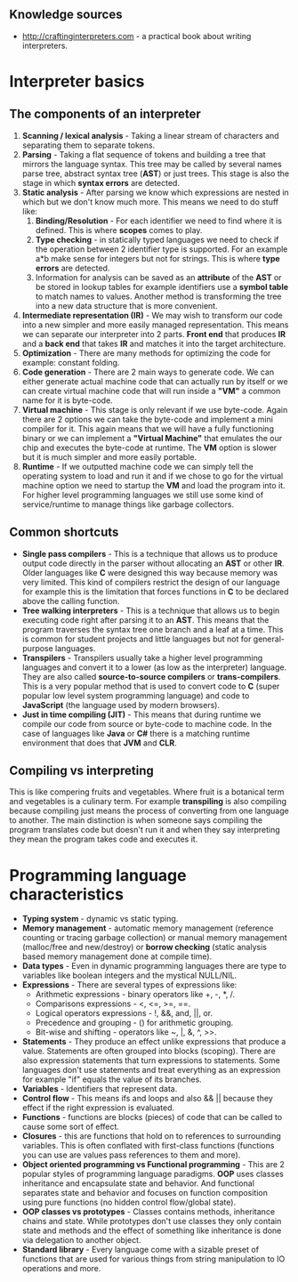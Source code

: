 ## Knowledge sources
* http://craftinginterpreters.com - a practical book about writing interpreters.

# Interpreter basics
## The components of an interpreter
1) **Scanning / lexical analysis** - Taking a linear stream of characters and separating them to separate tokens.
2) **Parsing** - Taking a flat sequence of tokens and building a tree that mirrors the language syntax. This tree may be called by several names parse tree, abstract syntax tree (**AST**) or just trees. This stage is also the stage in which **syntax errors** are detected.
3) **Static analysis** - After parsing we know which expressions are nested in which but we don't know much more. This means we need to do stuff like:
	1. **Binding/Resolution** - For each identifier we need to find where it is defined. This is where **scopes** comes to play.
	2. **Type checking** - in statically typed languages we need to check if the operation between 2 identifier type is supported. For an example a*b make sense for integers but not for strings. This is where **type errors** are detected.
	3. Information for analysis can be saved as an **attribute** of the **AST** or be stored in lookup tables for example identifiers use a **symbol table** to match names to values. Another method is transforming the tree into a new data structure that is more convenient.
4) **Intermediate representation (IR)** - We may wish to transform our code into a new simpler and more easily managed representation. This means we can separate our interpreter into 2 parts. **Front end** that produces **IR** and a **back end** that takes **IR** and matches it into the target architecture.
5) **Optimization** - There are many methods for optimizing the code for example: constant folding.
6) **Code generation** - There are 2 main ways to generate code. We can either generate actual machine code that can actually run by itself or we can create virtual machine code that will run inside a **"VM"** a common name for it is byte-code.
7) **Virtual machine** - This stage is only relevant if we use byte-code. Again there are 2 options we can take the byte-code and implement a mini compiler for it. This again means that we will have a fully functioning binary or we can implement a **"Virtual Machine"** that emulates the our chip and executes the byte-code at runtime. The **VM** option is slower but it is much simpler and more easily portable.
8) **Runtime** - If we outputted machine code we can simply tell the operating system to load and run it and if we chose to go for the virtual machine option we need to startup the **VM** and load the program into it. For higher level programming languages we still use some kind of service/runtime to manage things like garbage collectors.

## Common shortcuts
* **Single pass compilers** - This is a technique that allows us to produce output code directly in the parser without allocating an **AST** or other **IR**. Older languages like **C** were designed this way because memory was very limited. This kind of compilers restrict the design of our language for example this is the limitation that forces functions in **C** to be declared above the calling function.
* **Tree walking interpreters** - This is a technique that allows us to begin executing code right after parsing it to an **AST**. This means that the program traverses the syntax tree one branch and a leaf at a time. This is common for student projects and little languages but not for general-purpose languages.
* **Transpilers** - Transpilers usually take a higher level programming languages and convert it to a lower (as low as the interpreter) language. They are also called **source-to-source compilers** or **trans-compilers**. This is a very popular method that is used to convert code to **C** (super popular low level system programming language) and code to **JavaScript** (the language used by modern browsers).
* **Just in time compiling (JIT)** - This means that during runtime we compile our code from source or byte-code to machine code. In the case of languages like **Java** or **C#** there is a matching runtime environment that does that **JVM** and **CLR**.

## Compiling vs interpreting
This is like compering fruits and vegetables. Where fruit is a botanical term and vegetables is a culinary term. For example **transpiling** is also compiling because compiling just means the process of converting from one language to another.
The main distinction is when someone says compiling the program translates code but doesn't run it and when they say interpreting they mean the program takes code and executes it.

# Programming language characteristics
* **Typing system** - dynamic vs static typing. 
* **Memory management** - automatic memory management (reference counting or tracing garbage collection) or manual memory management (malloc/free and new/destroy) or **borrow checking** (static analysis based memory management done at compile time).
* **Data types** - Even in dynamic programming languages there are type to variables like boolean integers and the mystical NULL/NIL.
* **Expressions** - There are several types of expressions like: 
	* Arithmetic expressions - binary operators like +, -, *, /.
	* Comparisons expressions - <, <=, >=, \==.
	* Logical operators expressions - !, &&, and, ||, or.
	* Precedence and grouping - () for arithmetic grouping.
	* Bit-wise and shifting - operators like ~, |, &, ^, >>.
* **Statements** - They produce an effect unlike expressions that produce a value. Statements are often grouped into blocks (scoping).  There are also expression statements that turn expressions to statements. Some languages don't use statements and treat everything as an expression for example "if" equals the value of its branches.
* **Variables** - Identifiers that represent data.
* **Control flow** - This means ifs and loops and also && || because they effect if the right expression is evaluated.
* **Functions** - functions are blocks (pieces) of code that can be called to cause some sort of effect.
* **Closures** - this are functions that hold on to references to surrounding variables. This is often conflated with first-class functions (functions you can use are values pass references to them and more).
* **Object oriented programming vs Functional programming** - This are 2 popular styles of programming language paradigms. **OOP** uses classes inheritance and encapsulate state and behavior. And functional separates state and behavior and focuses on function composition using pure functions (no hidden control flow/global state).
* **OOP classes vs prototypes** - Classes contains methods, inheritance chains and state. While prototypes don't use classes they only contain state and methods and the effect of something like inheritance is done via delegation to another object.
* **Standard library** - Every language come with a sizable preset of functions that are used for various things from string manipulation to IO operations and more.
